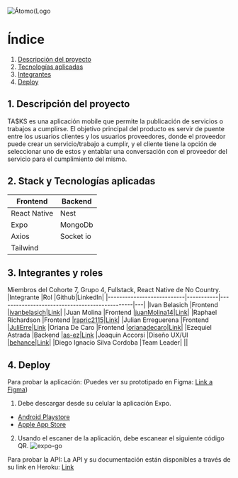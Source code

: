 ![Átomo(Logo](https://user-images.githubusercontent.com/70997096/195192003-f7ad3de0-602a-4eea-bf0d-c615d5cdc547.png)


<a name="ES"></a>
# Índice 
1. [Descripción del proyecto](#descripcion)
2. [Tecnologías aplicadas](#tecnologias)
3. [Integrantes](#integrantes)
4. [Deploy](#deploy-es)

<a name="descripcion"></a>
## 1. Descripción del proyecto 
TA$KS es una aplicación mobile que permite la publicación de servicios o trabajos a cumplirse. El objetivo principal del producto es servir de puente entre los usuarios clientes y los usuarios proveedores, donde el proveedor puede crear un servicio/trabajo a cumplir, y el cliente tiene la opción de seleccionar uno de estos y entablar una conversación con el proveedor del servicio para el cumplimiento del mismo.

<a name="tecnologias"></a>
## 2. Stack y Tecnologías aplicadas
|Frontend       |Backend        |
|---------------|---------------|
| React Native  |Nest        |
| Expo          |MongoDb     |
| Axios         |Socket io   |
| Tailwind | |

<a name="integrantes"></a>
## 3. Integrantes y roles
Miembros del Cohorte 7, Grupo 4, Fullstack, React Native de No Country.
|Integrante                 |Rol        |Github|LinkedIn|
|---------------------------|-----------|-----------------------------------------------|---|
|Ivan Belasich                |Frontend     |[ivanbelasich](https://github.com/ivanbelasich)|[Link](https://www.linkedin.com/in/ivanbelasich/)|
|Juan Molina                  |Frontend     |[juanMolina14](https://github.com/juanMolina14)|[Link](https://www.linkedin.com/in/juan-molina-0000/)|
|Raphael Richardson           |Frontend     |[rapric2115](https://github.com/rapric2115)|[Link](https://www.linkedin.com/in/raprichardson/)|
|Julian Erreguerena           |Frontend     |[JuliErre](https://github.com/JuliErre)|[Link](https://www.linkedin.com/in/julian-erreguerena-montini-b77055206/)
|Oriana De Caro               |Frontend     |[orianadecaro](https://github.com/orianadecaro)|[Link](https://www.linkedin.com/in/oriana-de-caro/)|
|Ezequiel Astrada             |Backend      |[as-ez](https://github.com/as-ez)|[Link](https://www.linkedin.com/in/as-ez)
|Joaquin Accorsi              |Diseño UX/UI |[behance](https://www.behance.net/joaquinaccorsi)|[Link](https://www.linkedin.com/joaquinaccorsi)|
|Diego Ignacio Silva Cordoba  |Team Leader| ||


<a name="deploy-es"></a>
## 4. Deploy
Para probar la aplicación:
(Puedes ver su prototipado en Figma: [Link a Figma](https://www.figma.com/proto/dQkJa57xIvLVL5aEk73DSy/TA%24KS?node-id=304%3A1458&viewport=489%2C-1488%2C0.13&scaling=scale-down&starting-point-node-id=295%3A953&show-proto-sidebar=1))
1. Debe descargar desde su celular la aplicación Expo. 
- [Android Playstore](https://play.google.com/store/apps/details?id=host.exp.exponent)
- [Apple App Store](https://apps.apple.com/es/app/expo-go/id982107779)
2. Usando el escaner de la aplicación, debe escanear el siguiente código QR.
![expo-go](https://user-images.githubusercontent.com/70997096/200202970-e3cfe029-546c-4cbd-b632-92ba4c1178b9.svg)


Para probar la API:
La API y su documentación están disponibles a través de su link en Heroku: 
[Link](https://s4-07-m-reactnative.herokuapp.com/documentation#/)
